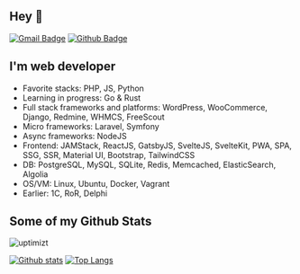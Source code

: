 ## Hey 👋
[![Gmail Badge](https://img.shields.io/badge/-uptimizt@gmail.com-c14438?style=flat&logo=Gmail&logoColor=white&link=mailto:uptimizt@gmail.com)](mailto:uptimizt@gmail.com) [![Github Badge](https://img.shields.io/badge/-uptimizt-grey?style=flat&logo=github&logoColor=white&link=https://github.com/uptimizt/)](https://www.github.com/uptimizt/) 

## I'm web developer

- Favorite stacks: PHP, JS, Python
- Learning in progress: Go & Rust
- Full stack frameworks and platforms: WordPress, WooCommerce, Django, Redmine, WHMCS, FreeScout
- Micro frameworks: Laravel, Symfony
- Async frameworks: NodeJS
- Frontend: JAMStack, ReactJS, GatsbyJS, SvelteJS, SvelteKit, PWA, SPA, SSG, SSR, Material UI, Bootstrap, TailwindCSS
- DB: PostgreSQL, MySQL, SQLite, Redis, Memcached, ElasticSearch, Algolia
- OS/VM: Linux, Ubuntu, Docker, Vagrant
- Earlier: 1C, RoR, Delphi

## Some of my Github Stats
<p align=left> <img src=https://komarev.com/ghpvc/?username=uptimizt alt=uptimizt /> </p>

[![Github stats](https://github-readme-stats.vercel.app/api?username=uptimizt&show_icons=true&include_all_commits=true)](https://github.com/uptimizt/github-readme-stats)
[![Top Langs](https://github-readme-stats.vercel.app/api/top-langs/?username=uptimizt&layout=compact)](https://github.com/uptimizt/github-readme-stats)
